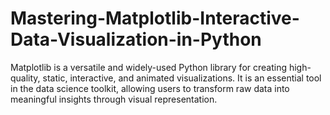 # Mastering-Matplotlib-Interactive-Data-Visualization-in-Python
Matplotlib is a versatile and widely-used Python library for creating high-quality, static, interactive, and animated visualizations. It is an essential tool in the data science toolkit, allowing users to transform raw data into meaningful insights through visual representation. 
